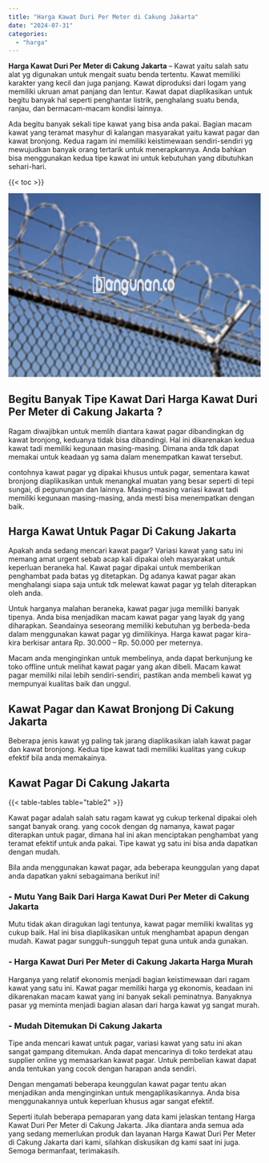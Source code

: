 ```yaml
---
title: "Harga Kawat Duri Per Meter di Cakung Jakarta"
date: "2024-07-31"
categories: 
  - "harga"
---
```


**Harga Kawat Duri Per Meter di Cakung Jakarta** – Kawat yaitu salah satu alat yg digunakan untuk mengait suatu benda tertentu. Kawat memiliki karakter yang kecil dan juga panjang. Kawat diproduksi dari logam yang memiliki ukruan amat panjang dan lentur. Kawat dapat diaplikasikan untuk begitu banyak hal seperti penghantar listrik, penghalang suatu benda, ranjau, dan bermacam-macam kondisi lainnya.

Ada begitu banyak sekali tipe kawat yang bisa anda pakai. Bagian macam kawat yang teramat masyhur di kalangan masyarakat yaitu kawat pagar dan kawat bronjong. Kedua ragam ini memiliki keistimewaan sendiri-sendiri yg mewujudkan banyak orang tertarik untuk menerapkannya. Anda bahkan bisa menggunakan kedua tipe kawat ini untuk kebutuhan yang dibutuhkan sehari-hari.

{{< toc >}}

![Harga Kawat Duri Per Meter di Cakung Jakarta](/images/jual-kawat-murah31.png)

## Begitu Banyak Tipe Kawat Dari Harga Kawat Duri Per Meter di Cakung Jakarta ?

Ragam diwajibkan untuk memlih diantara kawat pagar dibandingkan dg kawat bronjong, keduanya tidak bisa dibandingi. Hal ini dikarenakan kedua kawat tadi memiliki kegunaan masing-masing. Dimana anda tdk dapat memakai untuk keadaan yg sama dalam menempatkan kawat tersebut.

contohnya kawat pagar yg dipakai khusus untuk pagar, sementara kawat bronjong diaplikasikan untuk menangkal muatan yang besar seperti di tepi sungai, di pegunungan dan lainnya. Masing-masing variasi kawat tadi memiliki kegunaan masing-masing, anda mesti bisa menempatkan dengan baik.

## Harga Kawat Untuk Pagar Di Cakung Jakarta

Apakah anda sedang mencari kawat pagar? Variasi kawat yang satu ini memang amat urgent sebab acap kali dipakai oleh masyarakat untuk keperluan beraneka hal. Kawat pagar dipakai untuk memberikan penghambat pada batas yg ditetapkan. Dg adanya kawat pagar akan menghalangi siapa saja untuk tdk melewat kawat pagar yg telah diterapkan oleh anda.

Untuk harganya malahan beraneka, kawat pagar juga memiliki banyak tipenya. Anda bisa menjadikan macam kawat pagar yang layak dg yang diharapkan. Seandainya seseorang memiliki kebutuhan yg berbeda-beda dalam menggunakan kawat pagar yg dimilikinya. Harga kawat pagar kira-kira berkisar antara Rp. 30.000 – Rp. 50.000 per meternya.

Macam anda menginginkan untuk membelinya, anda dapat berkunjung ke toko offline untuk melihat kawat pagar yang akan dibeli. Macam kawat pagar memiliki nilai lebih sendiri-sendiri, pastikan anda membeli kawat yg mempunyai kualitas baik dan unggul.

## Kawat Pagar dan Kawat Bronjong Di Cakung Jakarta

Beberapa jenis kawat yg paling tak jarang diaplikasikan ialah kawat pagar dan kawat bronjong. Kedua tipe kawat tadi memiliki kualitas yang cukup efektif bila anda memakainya.

## Kawat Pagar Di Cakung Jakarta

{{< table-tables table="table2" >}}

Kawat pagar adalah salah satu ragam kawat yg cukup terkenal dipakai oleh sangat banyak orang. yang cocok dengan dg namanya, kawat pagar diterapkan untuk pagar, dimana hal ini akan menciptakan penghambat yang teramat efektif untuk anda pakai. Tipe kawat yg satu ini bisa anda dapatkan dengan mudah.

Bila anda menggunakan kawat pagar, ada beberapa keunggulan yang dapat anda dapatkan yakni sebagaimana berikut ini!

### \- Mutu Yang Baik Dari Harga Kawat Duri Per Meter di Cakung Jakarta

Mutu tidak akan diragukan lagi tentunya, kawat pagar memiliki kwalitas yg cukup baik. Hal ini bisa diaplikasikan untuk menghambat apapun dengan mudah. Kawat pagar sungguh-sungguh tepat guna untuk anda gunakan.

### \- Harga Kawat Duri Per Meter di Cakung Jakarta Harga Murah

Harganya yang relatif ekonomis menjadi bagian keistimewaan dari ragam kawat yang satu ini. Kawat pagar memiliki harga yg ekonomis, keadaan ini dikarenakan macam kawat yang ini banyak sekali peminatnya. Banyaknya pasar yg meminta menjadi bagian alasan dari harga kawat yg sangat murah.

### \- Mudah Ditemukan Di Cakung Jakarta

Tipe anda mencari kawat untuk pagar, variasi kawat yang satu ini akan sangat gampang ditemukan. Anda dapat mencarinya di toko terdekat atau supplier online yg memasarkan kawat pagar. Untuk pembelian kawat dapat anda tentukan yang cocok dengan harapan anda sendiri.

Dengan mengamati beberapa keunggulan kawat pagar tentu akan menjadikan anda menginginkan untuk mengaplikasikannya. Anda bisa menggunakannya untuk keperluan khusus agar sangat efektif.

Seperti itulah beberapa pemaparan yang data kami jelaskan tentang Harga Kawat Duri Per Meter di Cakung Jakarta. Jika diantara anda semua ada yang sedang memerlukan produk dan layanan Harga Kawat Duri Per Meter di Cakung Jakarta dari kami, silahkan diskusikan dg kami saat ini juga. Semoga bermanfaat, terimakasih.
